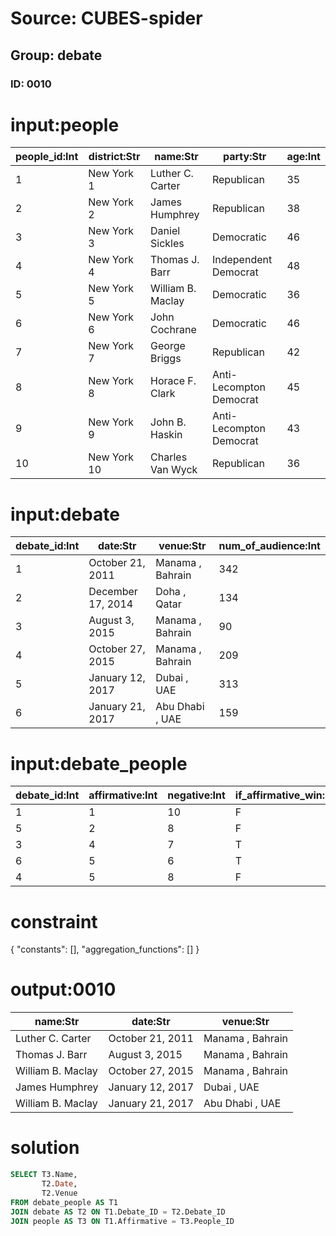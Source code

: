 # Source: CUBES-spider
## Group: debate
### ID: 0010

# input:people

| people_id:Int | district:Str | name:Str | party:Str | age:Int |
|---|---|---|---|---|
| 1 | New York 1 | Luther C. Carter | Republican | 35 |
| 2 | New York 2 | James Humphrey | Republican | 38 |
| 3 | New York 3 | Daniel Sickles | Democratic | 46 |
| 4 | New York 4 | Thomas J. Barr | Independent Democrat | 48 |
| 5 | New York 5 | William B. Maclay | Democratic | 36 |
| 6 | New York 6 | John Cochrane | Democratic | 46 |
| 7 | New York 7 | George Briggs | Republican | 42 |
| 8 | New York 8 | Horace F. Clark | Anti-Lecompton Democrat | 45 |
| 9 | New York 9 | John B. Haskin | Anti-Lecompton Democrat | 43 |
| 10 | New York 10 | Charles Van Wyck | Republican | 36 |

# input:debate

| debate_id:Int | date:Str | venue:Str | num_of_audience:Int |
|---|---|---|---|
| 1 | October 21, 2011 | Manama , Bahrain | 342 |
| 2 | December 17, 2014 | Doha , Qatar | 134 |
| 3 | August 3, 2015 | Manama , Bahrain | 90 |
| 4 | October 27, 2015 | Manama , Bahrain | 209 |
| 5 | January 12, 2017 | Dubai , UAE | 313 |
| 6 | January 21, 2017 | Abu Dhabi , UAE | 159 |

# input:debate_people

| debate_id:Int | affirmative:Int | negative:Int | if_affirmative_win:Str |
|---|---|---|---|
| 1 | 1 | 10 | F |
| 5 | 2 | 8 | F |
| 3 | 4 | 7 | T |
| 6 | 5 | 6 | T |
| 4 | 5 | 8 | F |

# constraint

{
  "constants": [],
  "aggregation_functions": []
}

# output:0010

| name:Str | date:Str | venue:Str |
|---|---|---|
| Luther C. Carter | October 21, 2011 | Manama , Bahrain |
| Thomas J. Barr | August 3, 2015 | Manama , Bahrain |
| William B. Maclay | October 27, 2015 | Manama , Bahrain |
| James Humphrey | January 12, 2017 | Dubai , UAE |
| William B. Maclay | January 21, 2017 | Abu Dhabi , UAE |

# solution

```sql
SELECT T3.Name,
       T2.Date,
       T2.Venue
FROM debate_people AS T1
JOIN debate AS T2 ON T1.Debate_ID = T2.Debate_ID
JOIN people AS T3 ON T1.Affirmative = T3.People_ID
```
